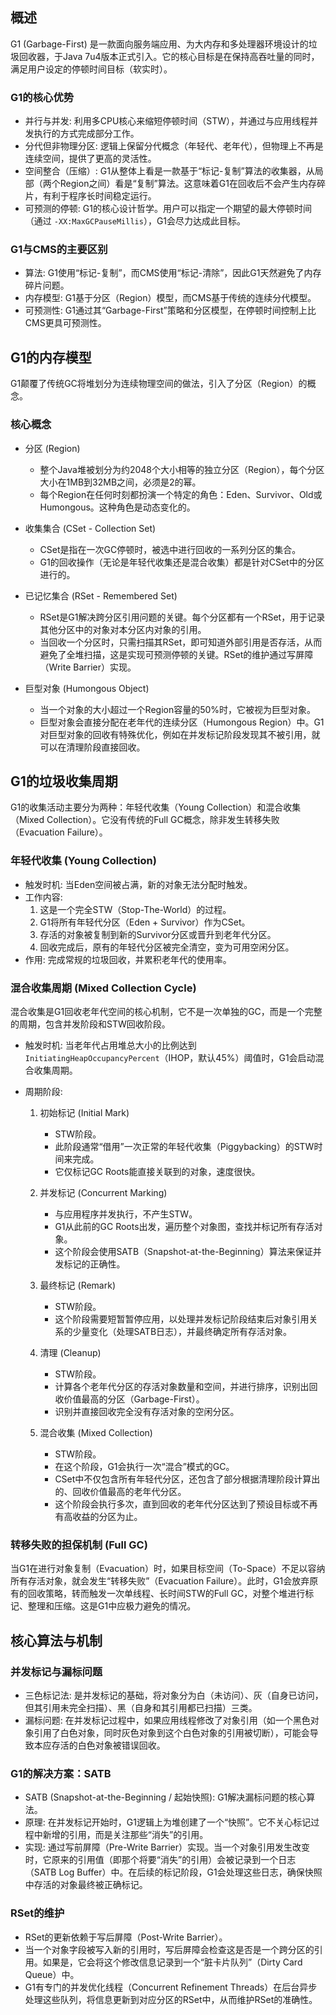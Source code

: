 
## 概述

G1 (Garbage-First) 是一款面向服务端应用、为大内存和多处理器环境设计的垃圾回收器，于Java 7u4版本正式引入。它的核心目标是在保持高吞吐量的同时，满足用户设定的停顿时间目标（软实时）。

### G1的核心优势
- 并行与并发: 利用多CPU核心来缩短停顿时间（STW），并通过与应用线程并发执行的方式完成部分工作。
- 分代但非物理分区: 逻辑上保留分代概念（年轻代、老年代），但物理上不再是连续空间，提供了更高的灵活性。
- 空间整合（压缩）: G1从整体上看是一款基于“标记-复制”算法的收集器，从局部（两个Region之间）看是“复制”算法。这意味着G1在回收后不会产生内存碎片，有利于程序长时间稳定运行。
- 可预测的停顿: G1的核心设计哲学。用户可以指定一个期望的最大停顿时间（通过 `-XX:MaxGCPauseMillis`），G1会尽力达成此目标。

### G1与CMS的主要区别
- 算法: G1使用“标记-复制”，而CMS使用“标记-清除”，因此G1天然避免了内存碎片问题。
- 内存模型: G1基于分区（Region）模型，而CMS基于传统的连续分代模型。
- 可预测性: G1通过其“Garbage-First”策略和分区模型，在停顿时间控制上比CMS更具可预测性。

## G1的内存模型

G1颠覆了传统GC将堆划分为连续物理空间的做法，引入了分区（Region）的概念。

### 核心概念
- 分区 (Region)
  - 整个Java堆被划分为约2048个大小相等的独立分区（Region），每个分区大小在1MB到32MB之间，必须是2的幂。
  - 每个Region在任何时刻都扮演一个特定的角色：Eden、Survivor、Old或Humongous。这种角色是动态变化的。

- 收集集合 (CSet - Collection Set)
  - CSet是指在一次GC停顿时，被选中进行回收的一系列分区的集合。
  - G1的回收操作（无论是年轻代收集还是混合收集）都是针对CSet中的分区进行的。

- 已记忆集合 (RSet - Remembered Set)
  - RSet是G1解决跨分区引用问题的关键。每个分区都有一个RSet，用于记录其他分区中的对象对本分区内对象的引用。
  - 当回收一个分区时，只需扫描其RSet，即可知道外部引用是否存活，从而避免了全堆扫描，这是实现可预测停顿的关键。RSet的维护通过写屏障（Write Barrier）实现。

- 巨型对象 (Humongous Object)
  - 当一个对象的大小超过一个Region容量的50%时，它被视为巨型对象。
  - 巨型对象会直接分配在老年代的连续分区（Humongous Region）中。G1对巨型对象的回收有特殊优化，例如在并发标记阶段发现其不被引用，就可以在清理阶段直接回收。

## G1的垃圾收集周期

G1的收集活动主要分为两种：年轻代收集（Young Collection）和混合收集（Mixed Collection）。它没有传统的Full GC概念，除非发生转移失败（Evacuation Failure）。

### 年轻代收集 (Young Collection)
- 触发时机: 当Eden空间被占满，新的对象无法分配时触发。
- 工作内容:
  1. 这是一个完全STW（Stop-The-World）的过程。
  2. G1将所有年轻代分区（Eden + Survivor）作为CSet。
  3. 存活的对象被复制到新的Survivor分区或晋升到老年代分区。
  4. 回收完成后，原有的年轻代分区被完全清空，变为可用空闲分区。
- 作用: 完成常规的垃圾回收，并累积老年代的使用率。

### 混合收集周期 (Mixed Collection Cycle)
混合收集是G1回收老年代空间的核心机制，它不是一次单独的GC，而是一个完整的周期，包含并发阶段和STW回收阶段。

- 触发时机: 当老年代占用堆总大小的比例达到`InitiatingHeapOccupancyPercent`（IHOP，默认45%）阈值时，G1会启动混合收集周期。

- 周期阶段:
  1. 初始标记 (Initial Mark)
     - STW阶段。
     - 此阶段通常“借用”一次正常的年轻代收集（Piggybacking）的STW时间来完成。
     - 它仅标记GC Roots能直接关联到的对象，速度很快。

  2. 并发标记 (Concurrent Marking)
     - 与应用程序并发执行，不产生STW。
     - G1从此前的GC Roots出发，遍历整个对象图，查找并标记所有存活对象。
     - 这个阶段会使用SATB（Snapshot-at-the-Beginning）算法来保证并发标记的正确性。

  3. 最终标记 (Remark)
     - STW阶段。
     - 这个阶段需要短暂暂停应用，以处理并发标记阶段结束后对象引用关系的少量变化（处理SATB日志），并最终确定所有存活对象。

  4. 清理 (Cleanup)
     - STW阶段。
     - 计算各个老年代分区的存活对象数量和空间，并进行排序，识别出回收价值最高的分区（Garbage-First）。
     - 识别并直接回收完全没有存活对象的空闲分区。

  5. 混合收集 (Mixed Collection)
     - STW阶段。
     - 在这个阶段，G1会执行一次“混合”模式的GC。
     - CSet中不仅包含所有年轻代分区，还包含了部分根据清理阶段计算出的、回收价值最高的老年代分区。
     - 这个阶段会执行多次，直到回收的老年代分区达到了预设目标或不再有高收益的分区为止。

### 转移失败的担保机制 (Full GC)
当G1在进行对象复制（Evacuation）时，如果目标空间（To-Space）不足以容纳所有存活对象，就会发生“转移失败”（Evacuation Failure）。此时，G1会放弃原有的回收策略，转而触发一次单线程、长时间STW的Full GC，对整个堆进行标记、整理和压缩。这是G1中应极力避免的情况。

## 核心算法与机制

### 并发标记与漏标问题
- 三色标记法: 是并发标记的基础，将对象分为白（未访问）、灰（自身已访问，但其引用未完全扫描）、黑（自身和其引用都已扫描）三类。
- 漏标问题: 在并发标记过程中，如果应用线程修改了对象引用（如一个黑色对象引用了白色对象，同时灰色对象到这个白色对象的引用被切断），可能会导致本应存活的白色对象被错误回收。

### G1的解决方案：SATB
- SATB (Snapshot-at-the-Beginning / 起始快照): G1解决漏标问题的核心算法。
- 原理: 在并发标记开始时，G1逻辑上为堆创建了一个“快照”。它不关心标记过程中新增的引用，而是关注那些“消失”的引用。
- 实现: 通过写前屏障（Pre-Write Barrier）实现。当一个对象引用发生改变时，它原来的引用值（即那个将要“消失”的引用）会被记录到一个日志（SATB Log Buffer）中。在后续的标记阶段，G1会处理这些日志，确保快照中存活的对象最终被正确标记。

### RSet的维护
- RSet的更新依赖于写后屏障（Post-Write Barrier）。
- 当一个对象字段被写入新的引用时，写后屏障会检查这是否是一个跨分区的引用。如果是，它会将这个修改信息记录到一个“脏卡片队列”（Dirty Card Queue）中。
- G1有专门的并发优化线程（Concurrent Refinement Threads）在后台异步处理这些队列，将信息更新到对应分区的RSet中，从而维护RSet的准确性。